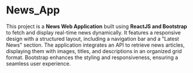 # News_App
This project is a **News Web Application** built using **ReactJS and Bootstrap** to fetch and display real-time news dynamically. It features a responsive design with a structured layout, including a navigation bar and a "Latest News" section. The application integrates an API to retrieve news articles, displaying them with images, titles, and descriptions in an organized grid format. Bootstrap enhances the styling and responsiveness, ensuring a seamless user experience.







